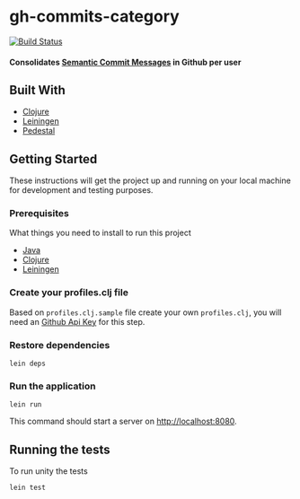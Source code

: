 # gh-commits-category

[![Build Status](https://travis-ci.com/rafaeldelboni/gh-commits-category.svg?branch=master)](https://travis-ci.com/rafaeldelboni/gh-commits-category)

#### Consolidates [Semantic Commit Messages](https://seesparkbox.com/foundry/semantic_commit_messages) in Github per user

## Built With

* [Clojure](https://clojure.org/)
* [Leiningen](https://leiningen.org/)
* [Pedestal](https://github.com/pedestal/pedestal)

## Getting Started

These instructions will get the project up and running on your local machine for development and testing purposes.

### Prerequisites

What things you need to install to run this project

* [Java](http://www.oracle.com/technetwork/pt/java/javase/downloads/jdk8-downloads-2133151.html)
* [Clojure](https://clojure.org/guides/getting_started)
* [Leiningen](https://leiningen.org/)

### Create your profiles.clj file

Based on `profiles.clj.sample` file create your own `profiles.clj`, you will need an [Github Api Key](https://help.github.com/en/articles/creating-a-personal-access-token-for-the-command-line) for this step.

### Restore dependencies
```
lein deps
```

### Run the application

```
lein run
```
This command should start a server on [http://localhost:8080](http://localhost:8080).

## Running the tests

To run unity the tests
```
lein test
```
